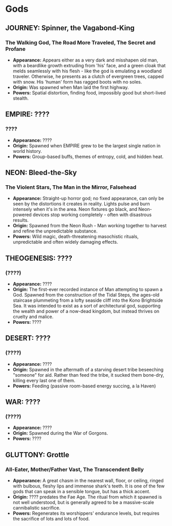 # Gods

## **JOURNEY:** Spinner, the Vagabond-King

### The Walking God, The Road More Traveled, The Secret and Profane

- **Appearance:** Appears either as a very dark and misshapen old man, with a beardlike growth extruding from 'his' face, and a green cloak that melds seamlessly with his flesh - like the god is emulating a woodland traveler. Otherwise, he presents as a clutch of evergreen trees, capped with snow. His 'human' form has ragged boots with no soles.
- **Origin:** Was spawned when Man laid the first highway.
- **Powers:** Spatial distortion, finding food, impossibly good but short-lived stealth.

## **EMPIRE:** ????

### ????

- **Appearance:** ????
- **Origin:** Spawned when EMPIRE grew to be the largest single nation in world history.
- **Powers:** Group-based buffs, themes of entropy, cold, and hidden heat.

## **NEON:** Bleed-the-Sky

### The Violent Stars, The Man in the Mirror, Falsehead

- **Appearance:** Straight-up horror god; no fixed appearance, can only be seen by the distortions it creates in reality. Lights pulse and burn intensely when it's in the area. Neon fixtures go black, and Neon-powered devices stop working completely - often with disastrous results.
- **Origin:** Spawned from the Neon Rush - Man working together to harvest and refine the unpredictable substance.
- **Powers:** Wild magic, death-threatening masochistic rituals, unpredictable and often widely damaging effects.

## **THEOGENESIS:** ????

### (????)

- **Appearance:** ????
- **Origin:** The first-ever recorded instance of Man attempting to spawn a God. Spawned from the construction of the Tidal Steps, the ages-old staircase plummeting from a lofty seaside cliff into the Kono Brightside Sea. It was intended to exist as a sort of architectural god, supporting the wealth and power of a now-dead kingdom, but instead thrives on cruelty and malice.
- **Powers:** ????

## **DESERT:** ????

### (????)

- **Appearance:** ????
- **Origin:** Spawned in the aftermath of a starving desert tribe beseeching "someone" for aid. Rather than feed the tribe, it sucked them bone-dry, killing every last one of them.
- **Powers:** Feeding (passive room-based energy succing, a la Haven)

## **WAR:** ????

### (????)

- **Appearance:** ????
- **Origin:** Spawned during the War of Gorgons.
- **Powers:** ????

## **GLUTTONY:** Grottle

### All-Eater, Mother/Father Vast, The Transcendent Belly

- **Appearance:** A great chasm in the nearest wall, floor, or ceiling, ringed with bulbous, fleshy lips and immense shark's teeth. It is one of the few gods that can speak in a sensible tongue, but has a thick accent.
- **Origin:** ???? predates the Fae Age. The ritual from which it spawned is not well understood, but is generally agreed to be a massive-scale cannibalistic sacrifice.
- **Powers:** Regenerates its worshippers' endurance levels, but requires the sacrifice of lots and lots of food.